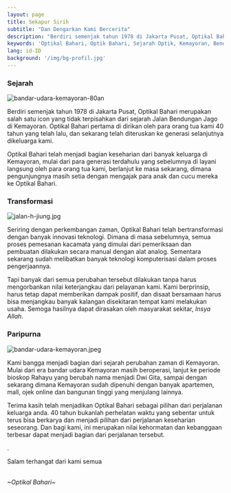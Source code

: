 ```yaml
---
layout: page
title: Sekapur Sirih
subtitle: "Dan Dengarkan Kami Bercerita"
description: "Berdiri semenjak tahun 1978 di Jakarta Pusat, Optikal Bahari merupakan salah satu icon yang tidak terpisahkan dari sejarah Jalan Bendungan Jago di Kemayoran. Optikal Bahari pertama di dirikan oleh para orang tua kami 40 tahun yang telah lalu, dan sekarang telah diteruskan ke generasi selanjutnya dikeluarga kami."
keywords: 'Optikal Bahari, Optik Bahari, Sejarah Optik, Kemayoran, Bendungan Jago, Benjo'
lang: id-ID
background: '/img/bg-profil.jpg'
---
```


<h3>Sejarah</h3>

<p class="aligncenter">
<img data-src="/img/profil/bandar-udara-kemayoran-80an.jpg" src="/img/profil/bandar-udara-kemayoran-80an.jpg" class="img-fluid" alt="bandar-udara-kemayoran-80an" ></p>

<p class="mb-5">Berdiri semenjak tahun 1978 di Jakarta Pusat, Optikal Bahari merupakan salah satu icon yang tidak terpisahkan dari sejarah Jalan Bendungan Jago di Kemayoran. Optikal Bahari pertama di dirikan oleh para orang tua kami 40 tahun yang telah lalu, dan sekarang telah diteruskan ke generasi selanjutnya dikeluarga kami.</p>

<p class="mb-5">Optikal Bahari telah menjadi bagian keseharian dari banyak keluarga di Kemayoran, mulai dari para generasi terdahulu yang sebelumnya di layani langsung oleh para orang tua kami, berlanjut ke masa sekarang, dimana pengunjungnya masih setia dengan mengajak para anak dan cucu mereka ke Optikal Bahari.</p>

<h3>Transformasi</h3>

<p class="aligncenter">
<img data-src="/img/profil/jalan-h-jiung.jpg" src="/img/profil/jalan-h-jiung.jpg" class="img-fluid" alt="jalan-h-jiung.jpg" ></p>

<p class="mb-5">Seriring dengan perkembangan zaman, Optikal Bahari telah bertransformasi dengan banyak innovasi teknologi. Dimana di masa sebelumnya, semua proses pemesanan kacamata yang dimulai dari pemeriksaan dan pembuatan dilakukan secara manual dengan alat analog. Sementara sekarang sudah melibatkan banyak teknologi komputerisasi dalam proses pengerjaannya.</p>

<p class="mb-5">Tapi banyak dari semua perubahan tersebut dilakukan tanpa harus mengorbankan nilai keterjangkau dari pelayanan kami. Kami berprinsip, harus tetap dapat memberikan dampak positif, dan disaat bersamaan harus bisa menjangkau banyak kalangan disekitaran tempat kami melakukan usaha. Semoga hasilnya dapat dirasakan oleh masyarakat sekitar, <em>Insya Allah</em>.</p>

<h3>Paripurna</h3>

<p class="aligncenter">
<img data-src="/img/profil/bandar-udara-kemayoran.jpeg" src="/img/profil/bandar-udara-kemayoran.jpeg" class="img-fluid" alt="bandar-udara-kemayoran.jpeg" ></p>

<p class="mb-5">Kami bangga menjadi bagian dari sejarah perubahan zaman di Kemayoran. Mulai dari era bandar udara Kemayoran masih beroperasi, lanjut ke periode bioskop Rahayu yang berubah nama menjadi Dwi Gita, sampai dengan sekarang dimana Kemayoran sudah dipenuhi dengan banyak apartemen, mall, ojek online dan bangunan tinggi yang menjulang lainnya.</p>

<p>Terima kasih telah menjadikan Optikal Bahari sebagai pilihan dari perjalanan keluarga anda. 40 tahun bukanlah perhelatan waktu yang sebentar untuk terus bisa berkarya dan menjadi pilihan dari perjalanan keseharian seseorang. Dan bagi kami, ini merupakan nilai kehormatan dan kebanggaan terbesar dapat menjadi bagian dari perjalanan tersebut.</p>.

<p>Salam terhangat dari kami semua</p><br />
<em>~Optikal Bahari~</em>